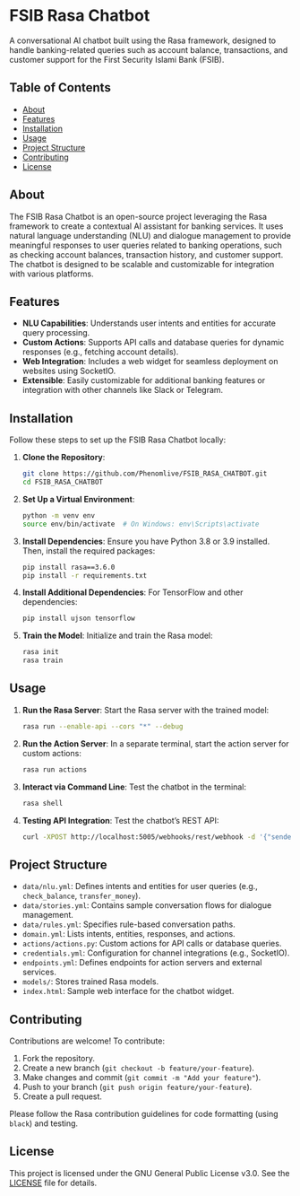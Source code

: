 

# FSIB Rasa Chatbot

A conversational AI chatbot built using the Rasa framework, designed to handle banking-related queries such as account balance, transactions, and customer support for the First Security Islami Bank (FSIB).

## Table of Contents
- [About](#about)
- [Features](#features)
- [Installation](#installation)
- [Usage](#usage)
- [Project Structure](#project-structure)
- [Contributing](#contributing)
- [License](#license)

## About
The FSIB Rasa Chatbot is an open-source project leveraging the Rasa framework to create a contextual AI assistant for banking services. It uses natural language understanding (NLU) and dialogue management to provide meaningful responses to user queries related to banking operations, such as checking account balances, transaction history, and customer support. The chatbot is designed to be scalable and customizable for integration with various platforms.

## Features
- **NLU Capabilities**: Understands user intents and entities for accurate query processing.
- **Custom Actions**: Supports API calls and database queries for dynamic responses (e.g., fetching account details).
- **Web Integration**: Includes a web widget for seamless deployment on websites using SocketIO.
- **Extensible**: Easily customizable for additional banking features or integration with other channels like Slack or Telegram.

## Installation
Follow these steps to set up the FSIB Rasa Chatbot locally:

1. **Clone the Repository**:
   ```bash
   git clone https://github.com/Phenomlive/FSIB_RASA_CHATBOT.git
   cd FSIB_RASA_CHATBOT
   ```

2. **Set Up a Virtual Environment**:
   ```bash
   python -m venv env
   source env/bin/activate  # On Windows: env\Scripts\activate
   ```

3. **Install Dependencies**:
   Ensure you have Python 3.8 or 3.9 installed. Then, install the required packages:
   ```bash
   pip install rasa==3.6.0
   pip install -r requirements.txt
   ```

4. **Install Additional Dependencies**:
   For TensorFlow and other dependencies:
   ```bash
   pip install ujson tensorflow
   ```

5. **Train the Model**:
   Initialize and train the Rasa model:
   ```bash
   rasa init
   rasa train
   ```

## Usage
1. **Run the Rasa Server**:
   Start the Rasa server with the trained model:
   ```bash
   rasa run --enable-api --cors "*" --debug
   ```

2. **Run the Action Server**:
   In a separate terminal, start the action server for custom actions:
   ```bash
   rasa run actions
   ```

3. **Interact via Command Line**:
   Test the chatbot in the terminal:
   ```bash
   rasa shell
   ```

4. **Testing API Integration**:
   Test the chatbot’s REST API:
   ```bash
   curl -XPOST http://localhost:5005/webhooks/rest/webhook -d '{"sender": "user1", "message": "Check my account balance"}' -H "Content-type: application/json"
   ```

## Project Structure
- `data/nlu.yml`: Defines intents and entities for user queries (e.g., `check_balance`, `transfer_money`).
- `data/stories.yml`: Contains sample conversation flows for dialogue management.
- `data/rules.yml`: Specifies rule-based conversation paths.
- `domain.yml`: Lists intents, entities, responses, and actions.
- `actions/actions.py`: Custom actions for API calls or database queries.
- `credentials.yml`: Configuration for channel integrations (e.g., SocketIO).
- `endpoints.yml`: Defines endpoints for action servers and external services.
- `models/`: Stores trained Rasa models.
- `index.html`: Sample web interface for the chatbot widget.

## Contributing
Contributions are welcome! To contribute:
1. Fork the repository.
2. Create a new branch (`git checkout -b feature/your-feature`).
3. Make changes and commit (`git commit -m "Add your feature"`).
4. Push to your branch (`git push origin feature/your-feature`).
5. Create a pull request.

Please follow the Rasa contribution guidelines for code formatting (using `black`) and testing.[](https://github.com/RasaHQ/rasa)

## License
This project is licensed under the GNU General Public License v3.0. See the [LICENSE](LICENSE) file for details.

